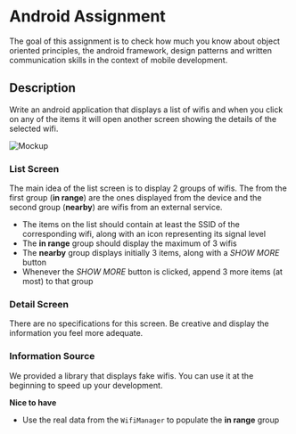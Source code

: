 # Android Assignment

The goal of this assignment is to check how much you know about object oriented principles, the android framework, 
design patterns and written communication skills in the context of mobile development.

## Description
Write an android application that displays a list of wifis and when you click on any of the items it will open another screen 
showing the details of the selected wifi.

![Mockup](https://github.com/Instabridge/android-assignment/blob/master/images/mock.png)

### List Screen
The main idea of the list screen is to display 2 groups of wifis. The from the first group (**in range**) are the ones displayed from the device and the second group (**nearby**) are wifis from an external service.

* The items on the list should contain at least the SSID of the corresponding wifi, along with an icon representing its signal level
* The **in range** group should display the maximum of 3 wifis
* The **nearby** group displays initially 3 items, along with a _SHOW MORE_ button
* Whenever the _SHOW MORE_ button is clicked, append 3 more items (at most) to that group

### Detail Screen
There are no specifications for this screen. Be creative and display the information you feel more adequate.

### Information Source
We provided a library that displays fake wifis. You can use it at the beginning to speed up your development.

**Nice to have**
- Use the real data from the `WifiManager` to populate the **in range** group
